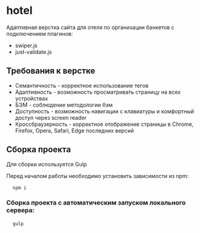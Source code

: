 # hotel
Адаптивная верстка сайта для отеля по организации банкетов с подключением плагинов:
<ul>
<li>swiper.js</li>
<li>just-validate.js</li>
</ul>
<h2>Требования к верстке</h2>
<ul>
  <li>Семантичность - корректное использование тегов</li>
  <li>Адаптивность - возможность просматривать страницу на всех устройствах</li>
  <li>БЭМ - соблюдение методологии бэм</li>
  <li>Доступность - возможность навигации с клавиатуры и комфортный доступ через screen reader</li>
  <li>Кроссбраузерность - корректное отображение страницы в Chrome, Firefox, Opera, Safari, Edge последних версий</li>
</ul>



<h2>Сборка проекта</h2>
<p>Для сборки используется <a hfef="https://github.com/gulpjs/gulp" target="_blank">Gulp</a></p>
<p>Перед началом работы необходимо установить зависимости из npm:</p>
<pre>
  <code>npm i</code>
</pre>
<h3>Сборка проекта с автоматическим запуском локального сервера: </h3>
<pre>
  <code>gulp</code>
</pre>

